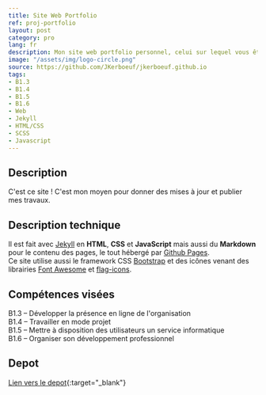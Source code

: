 ```yaml
---
title: Site Web Portfolio
ref: proj-portfolio
layout: post
category: pro
lang: fr
description: Mon site web portfolio personnel, celui sur lequel vous êtes !
image: "/assets/img/logo-circle.png"
source: https://github.com/JKerboeuf/jkerboeuf.github.io
tags:
- B1.3
- B1.4
- B1.5
- B1.6
- Web
- Jekyll
- HTML/CSS
- SCSS
- Javascript
---
```


## Description

C'est ce site ! C'est mon moyen pour donner des mises à jour et publier mes travaux.  

## Description technique

Il est fait avec [Jekyll](https://jekyllrb.com/) en **HTML**, **CSS** et **JavaScript** mais aussi du **Markdown** pour le contenu des pages, le tout hébergé par [Github Pages](https://pages.github.com/).  
Ce site utilise aussi le framework CSS [Bootstrap](https://getbootstrap.com/) et des icônes venant des librairies [Font Awesome](https://fontawesome.com/) et [flag-icons](https://flagicons.lipis.dev/).

## Compétences visées

B1.3 – Développer la présence en ligne de l'organisation  
B1.4 – Travailler en mode projet  
B1.5 – Mettre à disposition des utilisateurs un service informatique  
B1.6 – Organiser son développement professionnel

## Depot

[Lien vers le depot](https://github.com/JKerboeuf/jkerboeuf.github.io){:target="_blank"}
